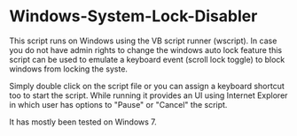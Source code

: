 # Windows-System-Lock-Disabler
This script runs on Windows using the VB script runner (wscript). In case you do not have admin rights to change the windows auto lock feature this script can be used to emulate a keyboard event (scroll lock toggle) to block windows from locking the syste.

Simply double click on the script file or you can assign a keyboard shortcut too to start the script. While running it provides an UI using Internet Explorer in which user has options to "Pause" or "Cancel" the script.

It has mostly been tested on Windows 7.

